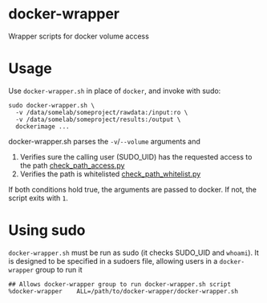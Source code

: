 # docker-wrapper
Wrapper scripts for docker volume access

# Usage

Use `docker-wrapper.sh` in place of `docker`, and invoke with sudo:

    sudo docker-wrapper.sh \
      -v /data/somelab/someproject/rawdata:/input:ro \
      -v /data/somelab/someproject/results:/output \
      dockerimage ...
    
docker-wrapper.sh parses the `-v`/`--volume` arguments and 

1. Verifies sure the calling user (SUDO_UID) has the requested access to the path [check_path_access.py](check_path_access.py)
2. Verifies the path is whitelisted [check_path_whitelist.py](check_path_whitelist.py)

If both conditions hold true, the arguments are passed to docker. If not, the script exits with `1`.

# Using sudo

`docker-wrapper.sh` must be run as sudo (it checks SUDO_UID and `whoami`). It is designed to be specified in a sudoers file, allowing users in a `docker-wrapper` group to run it

    ## Allows docker-wrapper group to run docker-wrapper.sh script
    %docker-wrapper    ALL=/path/to/docker-wrapper/docker-wrapper.sh
